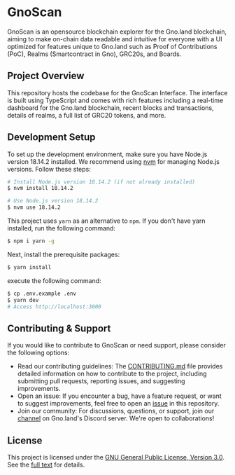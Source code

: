 # GnoScan
GnoScan is an opensource blockchain explorer for the Gno.land blockchain, aiming to make on-chain data readable and intuitive for everyone with a UI optimized for features unique to Gno.land such as Proof of Contributions (PoC), Realms (Smartcontract in Gno), GRC20s, and Boards.

## Project Overview
This repository hosts the codebase for the GnoScan Interface. The interface is built using TypeScript and comes with rich features including a real-time dashboard for the Gno.land blockchain, recent blocks and transactions, details of realms, a full list of GRC20 tokens, and more.

## Development Setup
To set up the development environment, make sure you have Node.js version 18.14.2 installed. We recommend using [nvm](https://github.com/nvm-sh/nvm) for managing Node.js versions. Follow these steps:

```bash
# Install Node.js version 18.14.2 (if not already installed)
$ nvm install 18.14.2

# Use Node.js version 18.14.2
$ nvm use 18.14.2
```

This project uses `yarn` as an alternative to `npm`. If you don't have yarn installed, run the following command:
```bash
$ npm i yarn -g
```

Next, install the prerequisite packages:
```bash
$ yarn install
```

execute the following command:
```bash
$ cp .env.example .env
$ yarn dev
# Access http://localhost:3000
```


## Contributing & Support
If you would like to contribute to GnoScan or need support, please consider the following options:
- Read our contributing guidelines: The [CONTRIBUTING.md](https://github.com/onbloc/gnoscan/blob/main/CONTRIBUTING.md) file provides detailed information on how to contribute to the project, including submitting pull requests, reporting issues, and suggesting improvements.
- Open an issue: If you encounter a bug, have a feature request, or want to suggest improvements, feel free to open an [issue](https://github.com/onbloc/gnoscan/issues) in this repository.
- Join our community: For discussions, questions, or support, join our [channel](https://discord.gg/A6SQamyeEJ) on Gno.land's Discord server. We're open to collaborations!

## License
This project is licensed under the [GNU General Public License, Version 3.0](LICENSE). See the [full text](https://www.gnu.org/licenses/gpl-3.0.en.html) for details.

